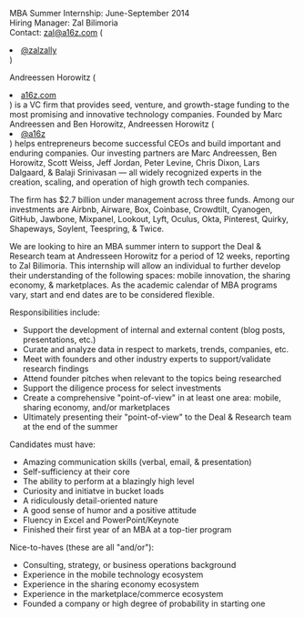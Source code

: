MBA Summer Internship: June-September 2014 <br>
Hiring Manager: Zal Bilimoria <br>
Contact: zal@a16z.com (<li><a href="http://www.twitter.com/zalzally">@zalzally</a></li>) <br>

Andreessen Horowitz (<li><a href="http://www.a16z.com">a16z.com</a></li>) is a VC firm that provides seed, venture, and growth-stage funding to the
most promising and innovative technology companies. Founded by Marc Andreessen and Ben Horowitz, Andreessen
Horowitz (<li><a href="http://www.twitter.com/a16z">@a16z</a></li>) helps entrepreneurs become successful CEOs and build important and enduring companies. Our
investing partners are Marc Andreessen, Ben Horowitz, Scott Weiss, Jeff Jordan, Peter Levine, Chris Dixon,
Lars Dalgaard, & Balaji Srinivasan — all widely recognized experts in the creation, scaling, and operation
of high growth tech companies.

The firm has $2.7 billion under management across three funds. Among our investments are Airbnb, Airware,
Box, Coinbase, Crowdtilt, Cyanogen, GitHub, Jawbone, Mixpanel, Lookout, Lyft, Oculus, Okta, Pinterest,
Quirky, Shapeways, Soylent, Teespring, & Twice.

We are looking to hire an MBA summer intern to support the Deal & Research team at Andresseen Horowitz for
a period of 12 weeks, reporting to Zal Bilimoria. This internship will allow an individual to further
develop their understanding of the following spaces: mobile innovation, the sharing economy, & marketplaces.
As the academic calendar of MBA programs vary, start and end dates are to be considered flexible.

Responsibilities include:
- Support the development of internal and external content (blog posts, presentations, etc.)
- Curate and analyze data in respect to markets, trends, companies, etc.
- Meet with founders and other industry experts to support/validate research findings
- Attend founder pitches when relevant to the topics being researched
- Support the diligence process for select investments
- Create a comprehensive "point-of-view" in at least one area: mobile, sharing economy, and/or marketplaces
- Ultimately presenting their "point-of-view" to the Deal & Research team at the end of the summer

Candidates must have:
- Amazing communication skills (verbal, email, & presentation)
- Self-sufficiency at their core
- The ability to perform at a blazingly high level
- Curiosity and initiatve in bucket loads
- A ridiculously detail-oriented nature
- A good sense of humor and a positive attitude
- Fluency in Excel and PowerPoint/Keynote
- Finished their first year of an MBA at a top-tier program

Nice-to-haves (these are all "and/or"):
- Consulting, strategy, or business operations background
- Experience in the mobile technology ecosystem
- Experience in the sharing economy ecosystem
- Experience in the marketplace/commerce ecosystem
- Founded a company or high degree of probability in starting one

